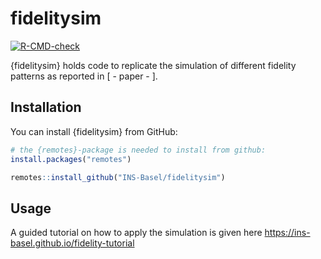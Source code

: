 
<!-- README.md is generated from README.Rmd. Please edit that file -->

# fidelitysim

<!-- badges: start -->

[![R-CMD-check](https://github.com/INS-Basel/fidelitysim/actions/workflows/R-CMD-check.yaml/badge.svg)](https://github.com/INS-Basel/fidelitysim/actions/workflows/R-CMD-check.yaml)
<!-- badges: end -->

{fidelitysim} holds code to replicate the simulation of different
fidelity patterns as reported in \[ - paper - \].

## Installation

You can install {fidelitysim} from GitHub:

``` r
# the {remotes}-package is needed to install from github: 
install.packages("remotes")

remotes::install_github("INS-Basel/fidelitysim")
```

## Usage

A guided tutorial on how to apply the simulation is given here
<https://ins-basel.github.io/fidelity-tutorial>
